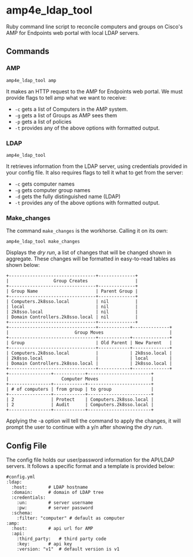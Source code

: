 # amp4e\_ldap\_tool
Ruby command line script to reconcile computers and groups on Cisco's AMP for Endpoints web portal with local LDAP servers.

## Commands
### AMP
`amp4e_ldap_tool amp`

It makes an HTTP request to the AMP for Endpoints web portal. We must provide flags to tell amp what we want to receive:

- `-c` gets a list of Computers in the AMP system.
- `-g` gets a list of Groups as AMP sees them
- `-p` gets a list of policies
- `-t` provides any of the above options with formatted output.

### LDAP
`amp4e_ldap_tool`

It retrieves information from the LDAP server, using credentials provided in your config file. It also requires flags to tell it what to get from the server:

- `-c` gets computer names
- `-g` gets computer group names
- `-d` gets the fully distinguished name (LDAP)
- `-t` provides any of the above options with formatted output.


### Make\_changes
The command `make_changes` is the workhorse. Calling it on its own:

```
amp4e_ldap_tool make_changes
```

Displays the _dry run_, a list of changes that will be changed shown in aggregate. These changes will be formatted in easy-to-read tables as shown below:

```
+---------------------------------+--------------+
|                 Group Creates                  |
+---------------------------------+--------------+
| Group Name                      | Parent Group |
+---------------------------------+--------------+
| Computers.2k8sso.local          | nil          |
| local                           | nil          |
| 2k8sso.local                    | nil          |
| Domain Controllers.2k8sso.local | nil          |
+---------------------------------+--------------+
+---------------------------------+------------+--------------+
|                         Group Moves                         |
+---------------------------------+------------+--------------+
| Group                           | Old Parent | New Parent   |
+---------------------------------+------------+--------------+
| Computers.2k8sso.local          |            | 2k8sso.local |
| 2k8sso.local                    |            | local        |
| Domain Controllers.2k8sso.local |            | 2k8sso.local |
+---------------------------------+------------+--------------+
+----------------+------------+------------------------+
|                    Computer Moves                    |
+----------------+------------+------------------------+
| # of computers | from group | to group               |
+----------------+------------+------------------------+
| 2              | Protect    | Computers.2k8sso.local |
| 2              | Audit      | Computers.2k8sso.local |
+----------------+------------+------------------------+
``` 

Applying the -a option will tell the command to apply the changes, it will prompt the user to continue with a y/n after showing the _dry run_.






## Config File

The config file holds our user/password information for the API/LDAP servers. It follows a specific format and a template is provided below:


```
#config.yml
:ldap:
  :host: 		# LDAP hostname
  :domain: 		# domain of LDAP tree
  :credentials:
    :un:		# server username
    :pw:		# server password
  :schema:
    :filter: "computer"	# default as computer
:amp:
  :host:		# api url for AMP
  :api:
    :third_party:	# third party code
    :key:		# api key
    :version: "v1"	# default version is v1
```

